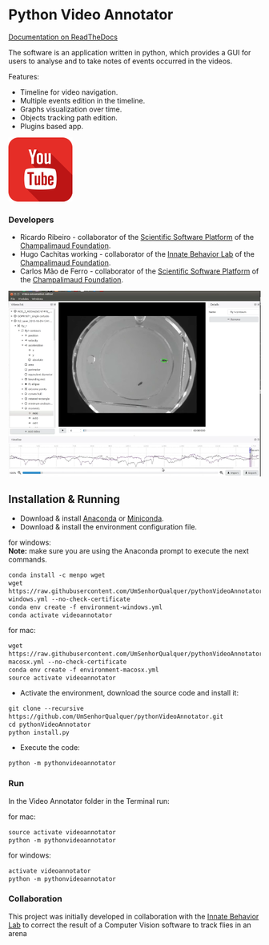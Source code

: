 # Python Video Annotator

[Documentation on ReadTheDocs](https://pythonvideoannotator.readthedocs.io)


The software is an application written in python, which provides a GUI for users to analyse and to take notes of events occurred in the videos.

Features:
* Timeline for video navigation.
* Multiple events edition in the timeline.
* Graphs visualization over time.
* Objects tracking path edition.
* Plugins based app.

[![Video](docs/youtube.png)](https://www.youtube.com/watch?v=9C4Zr8fhqFo&t=63s)


### Developers

* Ricardo Ribeiro - collaborator of the [Scientific Software Platform](http://neuro.fchampalimaud.org/en/research/platforms/staff/Scientific%20Software/) of the [Champalimaud Foundation](http://fchampalimaud.org).
* Hugo Cachitas working - collaborator of the [Innate Behavior Lab](http://neuro.fchampalimaud.org/en/research/investigators/research-groups/group/Vasconcelos/) of the [Champalimaud Foundation](http://fchampalimaud.org).
* Carlos Mão de Ferro - collaborator of the [Scientific Software Platform](http://neuro.fchampalimaud.org/en/research/platforms/staff/Scientific%20Software/) of the [Champalimaud Foundation](http://fchampalimaud.org).


![Video annotator screenshot](docs/screenshot.png "Screen")

## Installation & Running

- Download & install [Anaconda](https://www.anaconda.com/download/) or  [Miniconda](https://conda.io/miniconda.html).
- Download & install the environment configuration file.

for windows:  
**Note:** make sure you are using the Anaconda prompt to execute the next commands.
```
conda install -c menpo wget
wget https://raw.githubusercontent.com/UmSenhorQualquer/pythonVideoAnnotator/master/environment-windows.yml --no-check-certificate
conda env create -f environment-windows.yml
conda activate videoannotator
```

for mac:
```
wget https://raw.githubusercontent.com/UmSenhorQualquer/pythonVideoAnnotator/master/environment-macosx.yml --no-check-certificate
conda env create -f environment-macosx.yml
source activate videoannotator
```

- Activate the environment, download the source code and install it:

```
git clone --recursive https://github.com/UmSenhorQualquer/pythonVideoAnnotator.git
cd pythonVideoAnnotator
python install.py
```

- Execute the code:

```
python -m pythonvideoannotator
```

### Run

In the Video Annotator folder in the Terminal run:

for mac:
```
source activate videoannotator
python -m pythonvideoannotator
```
for windows:
```
activate videoannotator
python -m pythonvideoannotator
```


### Collaboration

This project was initially developed in collaboration with the [Innate Behavior Lab](http://neuro.fchampalimaud.org/en/research/investigators/research-groups/group/Vasconcelos/) to correct the result of a Computer Vision software to track flies in an arena
